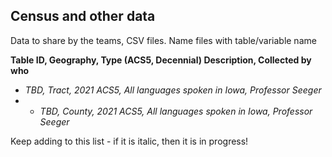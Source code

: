 ## Census and other data
Data to share by the teams, CSV files.  Name files with table/variable name


**Table ID, Geography, Type (ACS5, Decennial) Description, Collected by who**
* *TBD, Tract, 2021 ACS5, All languages spoken in Iowa, Professor Seeger*
* * *TBD, County, 2021 ACS5, All languages spoken in Iowa, Professor Seeger*


Keep adding to this list  - if it is italic, then it is in progress!
